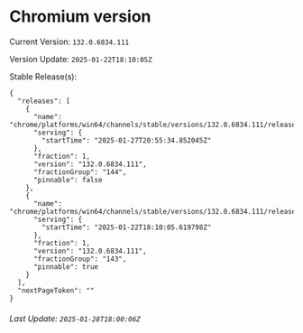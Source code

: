 # Chromium version

Current Version: `132.0.6834.111`

Version Update: `2025-01-22T18:10:05Z`

Stable Release(s):
```
{
  "releases": [
    {
      "name": "chrome/platforms/win64/channels/stable/versions/132.0.6834.111/releases/1738011334",
      "serving": {
        "startTime": "2025-01-27T20:55:34.852045Z"
      },
      "fraction": 1,
      "version": "132.0.6834.111",
      "fractionGroup": "144",
      "pinnable": false
    },
    {
      "name": "chrome/platforms/win64/channels/stable/versions/132.0.6834.111/releases/1737569405",
      "serving": {
        "startTime": "2025-01-22T18:10:05.619798Z"
      },
      "fraction": 1,
      "version": "132.0.6834.111",
      "fractionGroup": "143",
      "pinnable": true
    }
  ],
  "nextPageToken": ""
}
```

###### Last Update: `2025-01-28T18:00:06Z`
        
